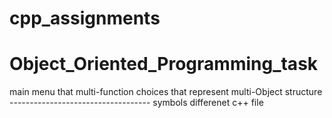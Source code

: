 # cpp_assignments
# Object_Oriented_Programming_task

main menu that multi-function choices that represent multi-Object structure 
----------------------------------- symbols differenet c++ file 
